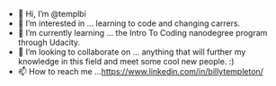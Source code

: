 - 👋 Hi, I’m @templbi
- 👀 I’m interested in ... learning to code and changing carrers.
- 🌱 I’m currently learning ... the Intro To Coding nanodegree program through Udacity. 
- 💞️ I’m looking to collaborate on ... anything that will further my knowledge in this field and meet some cool new people. :) 
- 📫 How to reach me ...https://www.linkedin.com/in/billytempleton/

<!---
templbi/templbi is a ✨ special ✨ repository because its `README.md` (this file) appears on your GitHub profile.
You can click the Preview link to take a look at your changes.
--->
